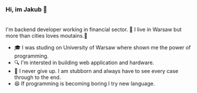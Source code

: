 ### Hi, im Jakub :wave: </br></br>

I'm backend developer working in financial sector. :money_with_wings: I live in Warsaw but more than cities loves moutains.:mount_fuji:
- :mortar_board: I was studing on University of Warsaw where shown me the power of programming.
- :mag: I'm intersted in building web application and hardware.
- :running: I never give up. I am stubborn and always have to see every case through to the end.
- :laughing: If programming is becoming boring I try new language.
